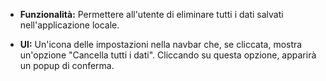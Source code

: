 - **Funzionalità:** Permettere all'utente di eliminare tutti i dati salvati nell'applicazione locale.
    
- **UI:** Un'icona delle impostazioni nella navbar che, se cliccata, mostra un'opzione "Cancella tutti i dati". Cliccando su questa opzione, apparirà un popup di conferma.